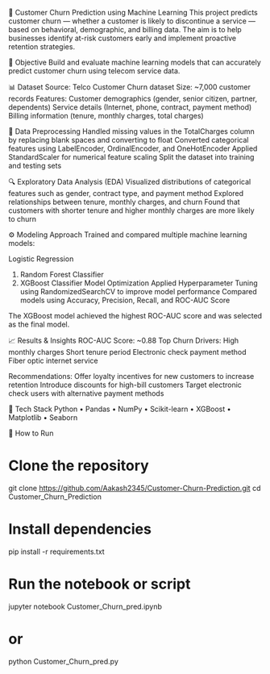 🧩 Customer Churn Prediction using Machine Learning
This project predicts customer churn — whether a customer is likely to discontinue a service — based on behavioral, demographic, and billing data. The aim is to help businesses identify at-risk customers early and implement proactive retention strategies.

🎯 Objective
Build and evaluate machine learning models that can accurately predict customer churn using telecom service data.

📊 Dataset
Source: Telco Customer Churn dataset
Size: ~7,000 customer records
Features:
Customer demographics (gender, senior citizen, partner, dependents)
Service details (Internet, phone, contract, payment method)
Billing information (tenure, monthly charges, total charges)

🧹 Data Preprocessing
Handled missing values in the TotalCharges column by replacing blank spaces and converting to float
Converted categorical features using LabelEncoder, OrdinalEncoder, and OneHotEncoder
Applied StandardScaler for numerical feature scaling
Split the dataset into training and testing sets

🔍 Exploratory Data Analysis (EDA)
Visualized distributions of categorical features such as gender, contract type, and payment method
Explored relationships between tenure, monthly charges, and churn
Found that customers with shorter tenure and higher monthly charges are more likely to churn

⚙️ Modeling Approach
Trained and compared multiple machine learning models:

Logistic Regression
  1) Random Forest Classifier
  2) XGBoost Classifier
Model Optimization
Applied Hyperparameter Tuning using RandomizedSearchCV to improve model performance
Compared models using Accuracy, Precision, Recall, and ROC-AUC Score

The XGBoost model achieved the highest ROC-AUC score and was selected as the final model.

📈 Results & Insights
ROC-AUC Score: ~0.88
Top Churn Drivers:
  High monthly charges
  Short tenure period
  Electronic check payment method
  Fiber optic internet service

Recommendations:
  Offer loyalty incentives for new customers to increase retention
  Introduce discounts for high-bill customers
  Target electronic check users with alternative payment methods

🧠 Tech Stack
Python • Pandas • NumPy • Scikit-learn • XGBoost • Matplotlib • Seaborn

🚀 How to Run
# Clone the repository
git clone https://github.com/Aakash2345/Customer-Churn-Prediction.git
cd Customer_Churn_Prediction

# Install dependencies
pip install -r requirements.txt

# Run the notebook or script
jupyter notebook Customer_Churn_pred.ipynb
# or
python Customer_Churn_pred.py
